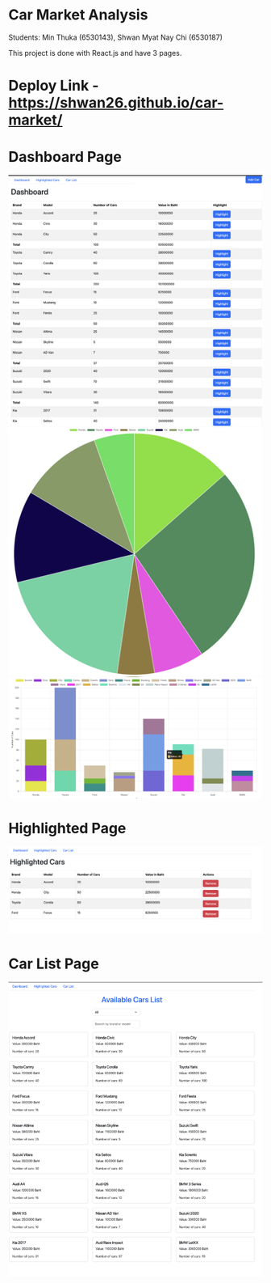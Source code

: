 # Car Market Analysis

Students:
Min Thuka (6530143), 
Shwan Myat Nay Chi (6530187)

This project is done with React.js and have 3 pages.
# Deploy Link - https://shwan26.github.io/car-market/

# Dashboard Page
![Example Image](images/Dashboard.png)
![Example Image](images/DashboardPieChart.png)
![Example Image](images/DashboardBarChart.png)

# Highlighted Page
![Example Image](images/HighlightedCars.png)

# Car List Page
![Example Image](images/Carlist.png)
